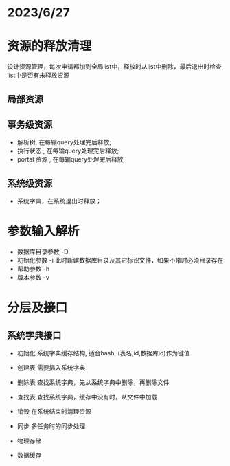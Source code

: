 2023/6/27 
=====================
# 资源的释放清理  
设计资源管理，每次申请都加到全局list中，释放时从list中删除，最后退出时检查list中是否有未释放资源 
## 局部资源 

## 事务级资源 
* 解析树, 在每输query处理完后释放; 
* 执行状态 , 在每输query处理完后释放; 
* portal 资源 , 在每输query处理完后释放; 

## 系统级资源  
* 系统字典，在系统退出时释放； 

# 参数输入解析 
* 数据库目录参数 -D 
* 初始化参数 -i 此时新建数据库目录及其它标识文件，如果不带时必须目录存在 
* 帮助参数 -h 
* 版本参数 -v 

# 分层及接口 
## 系统字典接口 
* 初始化 系统字典缓存结构, 适合hash, (表名,id,数据库id)作为键值  
* 创建表 需要插入系统字典 
* 删除表 查找系统字典，先从系统字典中删除，再删除文件 
* 查找表 查找系统字典，缓存中没有时，从文件中加载 
* 销毁  在系统结束时清理资源 
* 同步 多任务时的同步处理 

* 物理存储 
* 数据缓存 